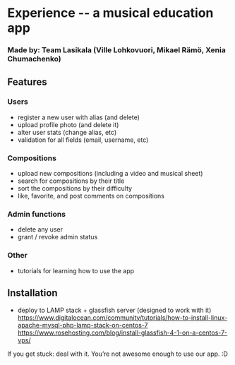 # Experience -- a musical education app
### Made by: Team Lasikala (Ville Lohkovuori, Mikael Rämö, Xenia Chumachenko)

## Features

### Users
  * register a new user with alias (and delete)
  * upload profile photo (and delete it)
  * alter user stats (change alias, etc)
  * validation for all fields (email, username, etc)

### Compositions
  * upload new compositions (including a video and musical sheet)
  * search for compositions by their title
  * sort the compositions by their difficulty
  * like, favorite, and post comments on compositions

### Admin functions
  * delete any user
  * grant / revoke admin status

### Other
  * tutorials for learning how to use the app

## Installation
  * deploy to LAMP stack + glassfish server (designed to work with it)
https://www.digitalocean.com/community/tutorials/how-to-install-linux-apache-mysql-php-lamp-stack-on-centos-7
https://www.rosehosting.com/blog/install-glassfish-4-1-on-a-centos-7-vps/

If you get stuck: deal with it. You’re not awesome enough to use our app. :D


